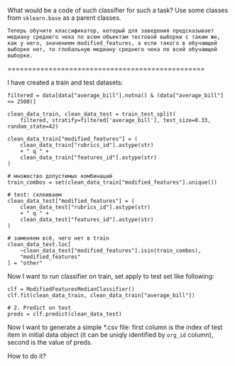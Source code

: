 What would be a code of such classifier for such a task? Use some classes from `sklearn.base` as a parent classes.


```
Теперь обучите классификатор, который для заведения предсказывает медиану среднего чека по всем объектам тестовой выборки с таким же, как у него, значением modified_features, а если такого в обучающей выборке нет, то глобальную медиану среднего чека по всей обучающей выборке.

```

================================================

I have created a train and test datasets:

```
filtered = data[data["average_bill"].notna() & (data["average_bill"] <= 2500)]

clean_data_train, clean_data_test = train_test_split(
    filtered, stratify=filtered['average_bill'], test_size=0.33, random_state=42)

clean_data_train["modified_features"] = (
    clean_data_train["rubrics_id"].astype(str)
    + " q " +
    clean_data_train["features_id"].astype(str)
)

# множество допустимых комбинаций
train_combos = set(clean_data_train["modified_features"].unique())

# test: склеиваем
clean_data_test["modified_features"] = (
    clean_data_test["rubrics_id"].astype(str)
    + " q " +
    clean_data_test["features_id"].astype(str)
)

# заменяем всё, чего нет в train
clean_data_test.loc[
    ~clean_data_test["modified_features"].isin(train_combos),
    "modified_features"
] = "other"
```

Now I want to run classifier on train, set apply to test set like following:

```
clf = ModifiedFeaturesMedianClassifier()
clf.fit(clean_data_train, clean_data_train["average_bill"])

# 2. Predict on test
preds = clf.predict(clean_data_test)
```

Now I want to generate a simple *.csv file: first column is the index of test item in initial data object (it can be uniqly identified by `org_id` column), second is the value of preds.

How to do it?